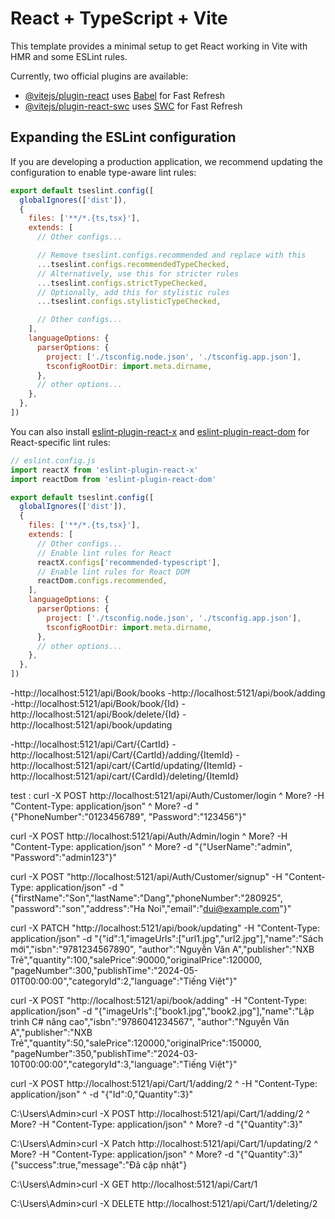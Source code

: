 ﻿# React + TypeScript + Vite

This template provides a minimal setup to get React working in Vite with HMR and some ESLint rules.

Currently, two official plugins are available:

- [@vitejs/plugin-react](https://github.com/vitejs/vite-plugin-react/blob/main/packages/plugin-react) uses [Babel](https://babeljs.io/) for Fast Refresh
- [@vitejs/plugin-react-swc](https://github.com/vitejs/vite-plugin-react/blob/main/packages/plugin-react-swc) uses [SWC](https://swc.rs/) for Fast Refresh

## Expanding the ESLint configuration

If you are developing a production application, we recommend updating the configuration to enable type-aware lint rules:

```js
export default tseslint.config([
  globalIgnores(['dist']),
  {
    files: ['**/*.{ts,tsx}'],
    extends: [
      // Other configs...

      // Remove tseslint.configs.recommended and replace with this
      ...tseslint.configs.recommendedTypeChecked,
      // Alternatively, use this for stricter rules
      ...tseslint.configs.strictTypeChecked,
      // Optionally, add this for stylistic rules
      ...tseslint.configs.stylisticTypeChecked,

      // Other configs...
    ],
    languageOptions: {
      parserOptions: {
        project: ['./tsconfig.node.json', './tsconfig.app.json'],
        tsconfigRootDir: import.meta.dirname,
      },
      // other options...
    },
  },
])
```

You can also install [eslint-plugin-react-x](https://github.com/Rel1cx/eslint-react/tree/main/packages/plugins/eslint-plugin-react-x) and [eslint-plugin-react-dom](https://github.com/Rel1cx/eslint-react/tree/main/packages/plugins/eslint-plugin-react-dom) for React-specific lint rules:

```js
// eslint.config.js
import reactX from 'eslint-plugin-react-x'
import reactDom from 'eslint-plugin-react-dom'

export default tseslint.config([
  globalIgnores(['dist']),
  {
    files: ['**/*.{ts,tsx}'],
    extends: [
      // Other configs...
      // Enable lint rules for React
      reactX.configs['recommended-typescript'],
      // Enable lint rules for React DOM
      reactDom.configs.recommended,
    ],
    languageOptions: {
      parserOptions: {
        project: ['./tsconfig.node.json', './tsconfig.app.json'],
        tsconfigRootDir: import.meta.dirname,
      },
      // other options...
    },
  },
])
```
-http://localhost:5121/api/Book/books
-http://localhost:5121/api/book/adding
-http://localhost:5121/api/Book/book/{Id}
-http://localhost:5121/api/Book/delete/{Id}
-http://localhost:5121/api/book/updating


-http://localhost:5121/api/Cart/{CartId}
-http://localhost:5121/api/Cart/{CartId}/adding/{ItemId}
-http://localhost:5121/api/cart/{CartId/updating/{ItemId}
-http://localhost:5121/api/cart/{CardId}/deleting/{ItemId}

test : 
curl -X POST http://localhost:5121/api/Auth/Customer/login ^
More?      -H "Content-Type: application/json" ^
More?      -d "{\"PhoneNumber\":\"0123456789\", \"Password\":\"123456\"}"

curl -X POST http://localhost:5121/api/Auth/Admin/login ^
More?      -H "Content-Type: application/json" ^
More?      -d "{\"UserName\":\"admin\", \"Password\":\"admin123\"}"

curl -X POST "http://localhost:5121/api/Auth/Customer/signup" 
-H "Content-Type: application/json"
-d "{\"firstName\":\"Son\",\"lastName\":\"Dang\",\"phoneNumber\":\"280925\",
\"password\":\"son\",\"address\":\"Ha Noi\",\"email\":\"dui@example.com\"}"

curl -X PATCH "http://localhost:5121/api/book/updating"
-H "Content-Type: application/json" 
-d "{\"id\":1,\"imageUrls\":[\"url1.jpg\",\"url2.jpg\"],\"name\":\"Sách mới\",\"isbn\":\"9781234567890\",
\"author\":\"Nguyễn Văn A\",\"publisher\":\"NXB Trẻ\",\"quantity\":100,\"salePrice\":90000,\"originalPrice\":120000,
\"pageNumber\":300,\"publishTime\":\"2024-05-01T00:00:00\",\"categoryId\":2,\"language\":\"Tiếng Việt\"}"

curl -X POST "http://localhost:5121/api/book/adding"
-H "Content-Type: application/json"
-d "{\"imageUrls\":[\"book1.jpg\",\"book2.jpg\"],\"name\":\"Lập trình C# nâng cao\",\"isbn\":\"9786041234567\",
\"author\":\"Nguyễn Văn A\",\"publisher\":\"NXB Trẻ\",\"quantity\":50,\"salePrice\":120000,\"originalPrice\":150000,
\"pageNumber\":350,\"publishTime\":\"2024-03-10T00:00:00\",\"categoryId\":3,\"language\":\"Tiếng Việt\"}"

curl -X POST http://localhost:5121/api/Cart/1/adding/2 ^
-H "Content-Type: application/json" ^
-d "{\"Id\":0,\"Quantity\":3}"

C:\Users\Admin>curl -X POST http://localhost:5121/api/Cart/1/adding/2 ^
More? -H "Content-Type: application/json" ^
More? -d "{\"Quantity\":3}"

C:\Users\Admin>curl -X Patch http://localhost:5121/api/Cart/1/updating/2 ^
More? -H "Content-Type: application/json" ^
More? -d "{\"Quantity\":3}"
{"success":true,"message":"Đã cập nhật"}

C:\Users\Admin>curl -X GET http://localhost:5121/api/Cart/1

C:\Users\Admin>curl -X DELETE http://localhost:5121/api/Cart/1/deleting/2
